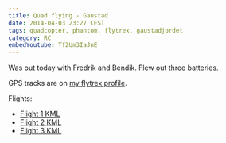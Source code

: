 ```yaml
---
title: Quad flying - Gaustad
date: 2014-04-03 23:27 CEST
tags: quadcopter, phantom, flytrex, gaustadjordet
category: RC
embedYoutube: Tf2Um3IaJnE
---
```


Was out today with Fredrik and Bendik. Flew out three batteries.

<embed-youtube id="Tf2Um3IaJnE"></embed-youtube>

GPS tracks are on [my flytrex profile](http://flytrex.com/chrissearle/).

Flights:

- [Flight 1 KML](m1.kml)
- [Flight 2 KML](m2.kml)
- [Flight 3 KML](m3.kml)
